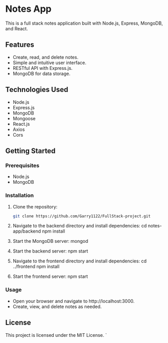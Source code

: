 # Notes App

This is a full stack notes application built with Node.js, Express, MongoDB, and React.

## Features

- Create, read, and delete notes.
- Simple and intuitive user interface.
- RESTful API with Express.js.
- MongoDB for data storage.

## Technologies Used

- Node.js
- Express.js
- MongoDB
- Mongoose
- React.js
- Axios
- Cors

## Getting Started

### Prerequisites

- Node.js
- MongoDB

### Installation

1. Clone the repository:
   ```bash
   git clone https://github.com/Garry1122/FullStack-project.git
   
2. Navigate to the backend directory and install dependencies:
     cd notes-app/backend
   npm install
   
3. Start the MongoDB server:
     mongod
   
4. Start the backend server:
     npm start
   
5. Navigate to the frontend directory and install dependencies:
     cd ../frontend
   npm install
   
6. Start the frontend server:
     npm start
   
### Usage

- Open your browser and navigate to http://localhost:3000.
- Create, view, and delete notes as needed.

## License

This project is licensed under the MIT License.
`
